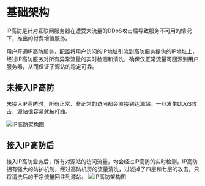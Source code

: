 # 基础架构

IP高防是针对互联网服务器在遭受大流量的DDoS攻击后导致服务不可用的情况下，推出的付费增值服务。

用户开通IP高防服务，配置将用户访问的IP地址引流到高防服务提供的IP地址上，经过IP高防服务对所有异常流量的实时检测和清洗，确保仅正常流量可回源到用户服务器，从而保证了源站的稳定可靠。

## 未接入IP高防
未接入IP高防时，所有正常、非正常的访问都会直接到达源站。一旦发生DDoS攻击，源站很容易就被打瘫。

![IP高防架构图](https://github.com/jdcloudcom/cn/blob/edit/image/Advanced%20Anti-DDoS/ipant%20002.png)

## 接入IP高防后
接入IP高防业务后，所有对源站的访问流量，均会经过IP高防的实时检测。IP高防拥有强大的防护机制，经过高防机房的流量清洗，过滤掉了四层和七层的攻击，只将清洗后的干净流量回注到源站。
![IP高防架构图](https://github.com/jdcloudcom/cn/blob/edit/image/Advanced%20Anti-DDoS/ipant%20001.png)

